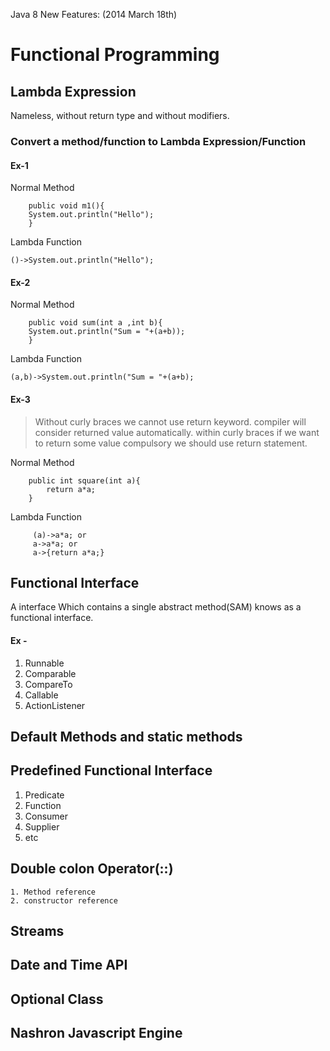 Java 8 New Features:
(2014 March 18th)

# Functional Programming 

## Lambda Expression
Nameless, without return type and without modifiers.

### Convert a method/function to Lambda Expression/Function
#### Ex-1
Normal Method
```
    public void m1(){
    System.out.println("Hello");
    }
```
Lambda Function
```
()->System.out.println("Hello");
```

#### Ex-2
Normal Method
```
    public void sum(int a ,int b){
    System.out.println("Sum = "+(a+b));
    }
```
Lambda Function
```
(a,b)->System.out.println("Sum = "+(a+b);
```
#### Ex-3
> Without curly braces we cannot use return keyword. compiler will consider returned value automatically.
> within curly braces if we want to return some value compulsory we should use return statement.


Normal Method
```
    public int square(int a){
        return a*a;
    }
```
Lambda Function
```
     (a)->a*a; or
     a->a*a; or
     a->{return a*a;}
```


    
## Functional Interface
A interface Which contains a single abstract method(SAM) knows as a functional interface.
#### Ex - 

1. Runnable  
2. Comparable
3. CompareTo
4. Callable
5. ActionListener

## Default Methods and static methods
## Predefined Functional Interface

1. Predicate
2. Function
3. Consumer
4. Supplier
5. etc


## Double colon Operator(::)
    1. Method reference
    2. constructor reference

## Streams

## Date and Time API

## Optional Class

## Nashron Javascript Engine